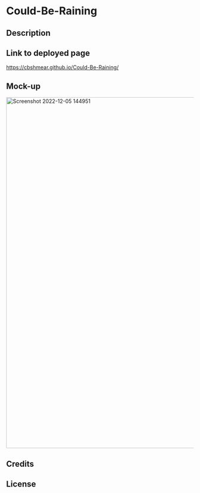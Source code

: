 # Could-Be-Raining

## Description

## Link to deployed page
https://cbshmear.github.io/Could-Be-Raining/ 

## Mock-up
<img width="943" alt="Screenshot 2022-12-05 144951" src="https://user-images.githubusercontent.com/112667575/205740199-7b53b327-d645-4ad8-9ff4-f43a012a6f33.png">

## Credits

## License
